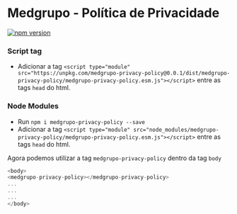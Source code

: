 # Medgrupo - Política de Privacidade 

[![npm version](https://badge.fury.io/js/medgrupo-privacy-policy.svg)](https://badge.fury.io/js/medgrupo-privacy-policy)

### Script tag

- Adicionar a tag `<script type="module" src="https://unpkg.com/medgrupo-privacy-policy@0.0.1/dist/medgrupo-privacy-policy/medgrupo-privacy-policy.esm.js"></script>` entre as tags `head` do html.

### Node Modules
- Run `npm i medgrupo-privacy-policy --save`
- Adicionar a tag `<script type="module" src="node_modules/medgrupo-privacy-policy/medgrupo-privacy-policy.esm.js"></script>` entre as tags `head` do html.

Agora podemos utilizar a tag `medgrupo-privacy-policy` dentro da tag `body`

```javascript
<body>
<medgrupo-privacy-policy></medgrupo-privacy-policy>
...
...
...
</body>
```
